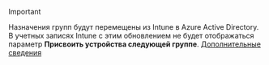 >[!Important]
>Назначения групп будут перемещены из Intune в Azure Active Directory. В учетных записях Intune с этим обновлением не будет отображаться параметр **Присвоить устройства следующей группе**. [Дополнительные сведения](/intune-classic/deploy-use/ios-device-enrollment-program-in-microsoft-intune#changes-to-intune-group-assignments)
